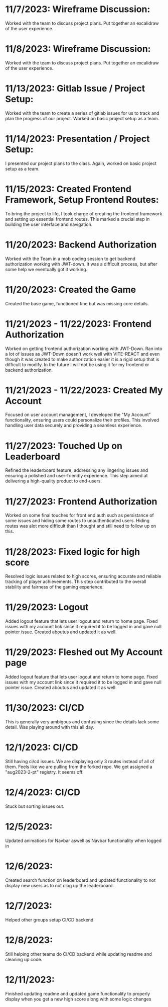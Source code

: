 # 11/7/2023: Wireframe Discussion:

Worked with the team to discuss project plans. Put together an excalidraw of the user experience.

# 11/8/2023: Wireframe Discussion:

Worked with the team to discuss project plans. Put together an excalidraw of the user experience.

# 11/13/2023: Gitlab Issue / Project Setup:

Worked with the team to create a series of gitlab issues for us to track and plan the progress of our project. Worked on basic project setup as a team.

# 11/14/2023: Presentation / Project Setup:

I presented our project plans to the class. Again, worked on basic project setup as a team.

# 11/15/2023: Created Frontend Framework, Setup Frontend Routes:

To bring the project to life, I took charge of creating the frontend framework and setting up essential frontend routes. This marked a crucial step in building the user interface and navigation.

# 11/20/2023: Backend Authorization

Worked with the Team in a mob coding session to get backend authorization working with JWT-down. It was a difficult process, but after some help we eventually got it working.

# 11/20/2023: Created the Game

Created the base game, functioned fine but was missing core details.

# 11/21/2023 - 11/22/2023: Frontend Authorization

Worked on getting frontend authorization working with JWT-Down. Ran into a lot of issues as JWT-Down doesn't work well with VITE-REACT and even though it was created to make authorization easier it is a rigid setup that is difficult to modify. In the future I will not be using it for my frontend or backend authorization.

# 11/21/2023 - 11/22/2023: Created My Account

Focused on user account management, I developed the "My Account" functionality, ensuring users could personalize their profiles. This involved handling user data securely and providing a seamless experience.

# 11/27/2023: Touched Up on Leaderboard

Refined the leaderboard feature, addressing any lingering issues and ensuring a polished and user-friendly experience. This step aimed at delivering a high-quality product to end-users.

# 11/27/2023: Frontend Authorization

Worked on some final touches for front end auth such as persistance of some issues and hiding some routes to unauthenticated users. Hiding routes was alot more difficult than I thought and still need to follow up on this.

# 11/28/2023: Fixed logic for high score 

Resolved logic issues related to high scores, ensuring accurate and reliable tracking of player achievements. This step contributed to the overall stability and fairness of the gaming experience.

# 11/29/2023: Logout

Added logout feature that lets user logout and return to home page. Fixed issues with my account link since it required it to be logged in and gave null pointer issue. Created aboutus and updated it as well.

# 11/29/2023: Fleshed out My Account page

Added logout feature that lets user logout and return to home page. Fixed issues with my account link since it required it to be logged in and gave null pointer issue. Created aboutus and updated it as well.

# 11/30/2023: CI/CD

This is generally very ambigous and confusing since the details lack some detail. Was playing around with this all day.

# 12/1/2023: CI/CD

Still having ci/cd issues. We are displaying only 3 routes instead of all of them. Feels like we are pulling from the forked repo. We get assigned a "aug2023-2-pt" registry. It seems off.

# 12/4/2023: CI/CD

Stuck but sorting issues out.

# 12/5/2023:

Updated animations for Navbar aswell as Navbar functionality when logged in

# 12/6/2023:

Created search function on leaderboard and updated functionality to not display new users as to not clog up the leaderboard.

# 12/7/2023:

Helped other groups setup CI/CD backend

# 12/8/2023:

Still helping other teams do CI/CD backend while updating readme and cleaning up code.

# 12/11/2023:

Finished updating readme and updated game functionality to properly display when you get a new high score along with some logic changes